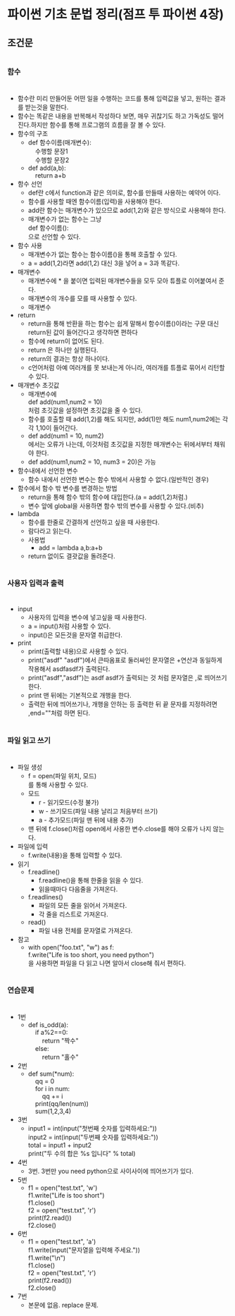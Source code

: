 # 파이썬 기초 문법 정리(점프 투 파이썬  4장)
## 조건문
#
### 함수
#
- 함수란 미리 만들어둔 어떤 일을 수행하는 코드를 통해 입력값을 넣고, 원하는 결과를 받는것을 말한다.
- 함수는 똑같은 내용을 반복해서 작성하다 보면, 매우 귀찮기도 하고 가독성도 떨어진다.하지만 함수를 통해 프로그램의 흐름을 잘 볼 수 있다.
- 함수의 구조
    - def 함수이름(매개변수):  
    &nbsp;&nbsp;&nbsp;&nbsp;수행할 문장1  
    &nbsp;&nbsp;&nbsp;&nbsp;수행할 문장2
    - def add(a,b):  
    &nbsp;&nbsp;&nbsp;&nbsp;return a+b
- 함수 선언
    - def란 c에서 function과 같은 의미로, 함수를 만들때 사용하는 예약어 이다.
    - 함수를 사용할 때엔 함수이름(입력)을 사용해야 한다.
    - add란 함수는 매개변수가 있으므로 add(1,2)와 같은 방식으로 사용해야 한다.
    - 매개변수가 없는 함수는 그냥  
    def 함수이름():  
    으로 선언할 수 있다.
- 함수 사용
    - 매개변수가 없는 함수는 함수이름()을 통해 호출할 수 있다.
    - a = add(1,2)라면 add(1,2) 대신 3을 넣어 a = 3과 똑같다.
- 매개변수
    - 매개변수에 * 을 붙이면 입력된 매개변수들을 모두 모아 튜플로 이어붙여서 준다.
    - 매개변수의 개수를 모를 때 사용할 수 있다.
    - 매개변수
- return
    - return을 통해 반환을 하는 함수는 쉽게 말해서 함수이름()이라는 구문 대신 return된 값이 들어간다고 생각하면 편하다
    - 함수에 return이 없어도 된다.
    - return 은 하나만 실행된다.
    - return의 결과는 항상 하나이다.
    - c언어처럼 아예 여러개를 못 보내는게 아니라, 여러개를 튜플로 묶어서 리턴할 수 있다.
- 매개변수 초깃값
    - 매개변수에  
    def add(num1,num2 = 10)  
     처럼 초깃값을 설정하면 초깃값을 줄 수 있다.
    - 함수를 호출할 때 add(1,2)를 해도 되지만, add(1)만 해도 num1,num2에는 각각 1,10이 들어간다.
    - def add(num1 = 10, num2)  
    에서는 오류가 나는데, 이것처럼 초깃값을 지정한 매개변수는 뒤에서부터 채워야 한다.
    - def add(num1,num2 = 10, num3 = 20)은 가능
- 함수내에서 선언한 변수
    - 함수 내에서 선언한 변수는 함수 밖에서 사용할 수 없다.(일반적인 경우)
- 함수에서 함수 밖 변수를 변경하는 방법
    - return을 통해 함수 밖의 함수에 대입한다.(a = add(1,2)처럼.)
    - 변수 앞에 global을 사용하면 함수 밖의 변수를 사용할 수 있다.(비추)
- lambda
    - 함수를 한줄로 간결하게 선언하고 싶을 때 사용한다.
    - 람다라고 읽는다.
    - 사용법
        - add = lambda a,b:a+b
    - return 없이도 결괏값을 돌려준다.
#
### 사용자 입력과 출력
#
- input
    - 사용자의 입력을 변수에 넣고싶을 때 사용한다.
    - a = input()처럼 사용할 수 있다.
    - input()은 모든것을 문자열 취급한다.
- print
    - print(출력할 내용)으로 사용할 수 있다.
    - print("asdf" "asdf")에서 큰따옴표로 둘러싸인 문자열은 +연산과 동일하게 작용해서 asdfasdf가 출력된다.
    - print("asdf","asdf")는 asdf asdf가 출력되는 것 처럼 문자열은 ,로 띄어쓰기 한다.
    - print 맨 뒤에는 기본적으로 개행을 한다.
    - 출력한 뒤에 띄어쓰기나, 개행을 안하는 등 출력한 뒤 끝 문자를 지정하려면 ,end=""처럼 하면 된다.
#
### 파일 읽고 쓰기
#
- 파일 생성
    - f = open(파일 위치, 모드)  
    를 통해 사용할 수 있다.
    - 모드
        - r - 읽기모드(수정 불가)
        - w - 쓰기모드(파일 내용 날리고 처음부터 쓰기)
        - a - 추가모드(파일 맨 뒤에 내용 추가)
    - 맨 뒤에 f.close()처럼 open에서 사용한 변수.close를 해야 오류가 나지 않는다.
- 파일에 입력
    - f.write(내용)을 통해 입력할 수 있다.
- 읽기
    - f.readline()
        - f.readline()을 통해 한줄을 읽을 수 있다.
        - 읽을때마다 다음줄을 가져온다.
    - f.readlines()
        - 파일의 모든 줄을 읽어서 가져온다.
        - 각 줄을 리스트로 가져온다.
    - read()
        - 파일 내용 전체를 문자열로 가져온다.
- 참고
    - with open("foo.txt", "w") as f:  
    f.write("Life is too short, you need python")  
    을 사용하면 파일을 다 읽고 나면 알아서 close해 줘서 편하다.
#
### 연습문제
#
- 1번
    - def is_odd(a):  
    &nbsp;&nbsp;&nbsp;&nbsp;if a%2==0:  
    &nbsp;&nbsp;&nbsp;&nbsp;&nbsp;&nbsp;&nbsp;&nbsp;return "짝수"  
    &nbsp;&nbsp;&nbsp;&nbsp;else:  
    &nbsp;&nbsp;&nbsp;&nbsp;&nbsp;&nbsp;&nbsp;&nbsp;return "홀수"
- 2번
    - def sum(*num):  
    &nbsp;&nbsp;&nbsp;&nbsp;qq = 0  
    &nbsp;&nbsp;&nbsp;&nbsp;for i in num:  
    &nbsp;&nbsp;&nbsp;&nbsp;&nbsp;&nbsp;&nbsp;&nbsp;qq += i  
    &nbsp;&nbsp;&nbsp;&nbsp;print(qq/len(num))  
    &nbsp;&nbsp;&nbsp;&nbsp;sum(1,2,3,4)
- 3번
    - input1 = int(input("첫번째 숫자를 입력하세요:"))  
    input2 = int(input("두번째 숫자를 입력하세요:"))  
    total = input1 + input2  
    print("두 수의 합은 %s 입니다" % total)
- 4번
    - 3번. 3번만 you need python으로 사이사이에 띄어쓰기가 있다.
- 5번
    - f1 = open("test.txt", 'w')  
    f1.write("Life is too short")  
    f1.close()  
    f2 = open("test.txt", 'r')  
    print(f2.read())  
    f2.close()
- 6번
    - f1 = open("test.txt", 'a')  
    f1.write(input("문자열을 입력해 주세요."))  
    f1.write("\n")  
    f1.close()  
    f2 = open("test.txt", 'r')  
    print(f2.read())  
    f2.close()
- 7번
    - 본문에 없음. replace 문제.